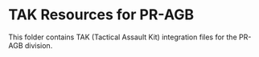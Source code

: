 # TAK Resources for PR-AGB
This folder contains TAK (Tactical Assault Kit) integration files for the PR-AGB division.
